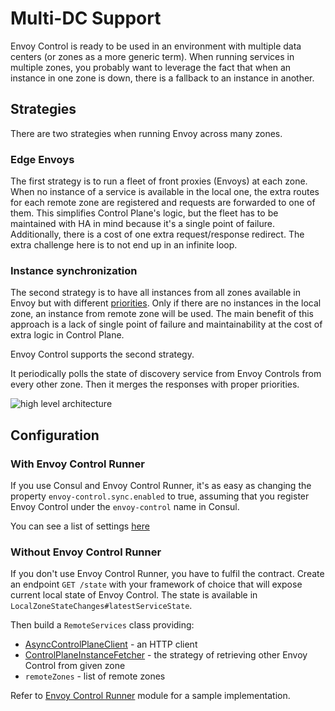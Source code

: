 # Multi-DC Support

Envoy Control is ready to be used in an environment with multiple data centers (or zones as a more generic term).
When running services in multiple zones, you probably want to leverage the fact
that when an instance in one zone is down, there is a fallback to an instance in another.

## Strategies
There are two strategies when running Envoy across many zones.

### Edge Envoys
The first strategy is to run a fleet of front proxies (Envoys) at each zone.
When no instance of a service is available in the local one,
the extra routes for each remote zone are registered and requests are forwarded to one of them.
This simplifies Control Plane's logic, but the fleet has to be maintained with HA in mind because it's a single point
of failure.
Additionally, there is a cost of one extra request/response redirect.
The extra challenge here is to not end up in an infinite loop.

### Instance synchronization
The second strategy is to have all instances from all zones available in Envoy but with different
[priorities](https://www.envoyproxy.io/docs/envoy/latest/intro/arch_overview/load_balancing/priority).
Only if there are no instances in the local zone, an instance from remote zone will be used.
The main benefit of this approach is a lack of single point of failure and maintainability at the cost of extra logic
in Control Plane.

Envoy Control supports the second strategy.

It periodically polls the state of discovery service from Envoy Controls from every other zone.
Then it merges the responses with proper priorities.

![high level architecture](../assets/images/high_level_architecture.png)

## Configuration

### With Envoy Control Runner

If you use Consul and Envoy Control Runner, it's as easy as changing the property `envoy-control.sync.enabled` to true,
assuming that you register Envoy Control under the `envoy-control` name in Consul.

You can see a list of settings [here](../configuration.md#cross-dc-synchronization)

### Without Envoy Control Runner

If you don't use Envoy Control Runner, you have to fulfil the contract.
Create an endpoint `GET /state` with your framework of choice that will expose current local state of Envoy Control.
The state is available in `LocalZoneStateChanges#latestServiceState`.

Then build a `RemoteServices` class providing:

* [AsyncControlPlaneClient](https://github.com/allegro/envoy-control/blob/master/envoy-control-runner/src/main/kotlin/pl/allegro/tech/servicemesh/envoycontrol/synchronization/AsyncRestTemplateControlPlaneClient.kt) - an HTTP client
* [ControlPlaneInstanceFetcher](https://github.com/allegro/envoy-control/blob/master/envoy-control-source-consul/src/main/kotlin/pl/allegro/tech/servicemesh/envoycontrol/consul/synchronization/SimpleConsulInstanceFetcher.kt) - the strategy of retrieving other Envoy Control from given zone
* `remoteZones` - list of remote zones

Refer to [Envoy Control Runner](https://github.com/allegro/envoy-control/tree/master/envoy-control-runner) module for a sample implementation.
